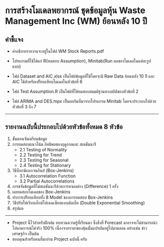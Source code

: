 #  การสร้างโมเดลพยากรณ์ ชุดข้อมูลหุ้น Waste Management Inc (WM) ย้อนหลัง 10 ปี

## คำชี้แจง 

- คำอธิบายรายงานจะอยู่ในไฟล์ WM Stock Reports.pdf 

- โปรแกรมที่ใช้ได้แก่ R(ทดสอบ Assumption), Minitab(Run ผลของโมเดลในแต่ละรูปแบบ)

- ไฟล์ Dataset and AIC.xlsx เป็นไฟล์ข้อมูลที่ใช้โดยจะมี Raw Data ย้อนหลัง 10 ปี และ AIC ใช้สำหรับเปรียบเทียบโมเดลในหัวข้อที่ 6

- ไฟล์ Test Assumption.R เป็นไฟล์ที่ใช้ทดสอบสมมติฐานทางสถิติของหัวข้อที่ 2 

- ไฟล์ ARIMA and DES.mpx เป็นผลรันที่มาจากโปรแกรม Minitab โดยจะประกอบไปด้วยหัวข้อที่ 3 ถึง 7

********************************************************************************

## รายงานฉบับนี้ประกอบไปด้วยหัวข้อทั้งหมด 8 หัวข้อ
1. ขั้นตอนจัดเตรียมข้อมูล
2. การทดสอบแนวโน้ม อิทธิพลของฤดูกาลและ สเตชันนารี
   * 2.1 Testing of Normality
   * 2.2 Testing for Trend
   * 2.3 Testing for Seasonal
   * 2.4 Testing for Stationary
3. วิธีบ็อกซ์และเจนกินส์ (Box-Jenkins)
   * 3.1 Autocorrelation Function
   * 3.2 Partial Autocorrelations
4. การขจัดข้อมูลที่ไม่สเตชันนารีด้วยการหาผลต่าง (Difference) 1 ครั้ง 
5. ผลทดสอบโมเดลของ Box-Jenkins
6. ทำการเปรียบเทียบทั้ง 8 Model ของการทดสอบ Box-Jenkins
7. วิธีปรับให้เรียบเอ็กซ์โปเนนเซียลแบบดับเบิ้ล (Double Exponential Smoothing)
8. สรุปผล

  ********************************************************************************

  - Project นี้ไว้สำหรับฝึกฝน ทบทวนความรู้ที่เรียนมา ซึ่งสิ่งที่ Forecast มาอาจจะไม่สามารถนำไปคาดการณ์ได้จริง 100% เนื่องจากราคาของหุ้นนั้นแปรผันอยู่ไปมาตลอด อย่างเช่น ข่าวเศรษฐกิจ เป็นต้น
  - ขอบคุณสำหรับคนที่มาอ่าน Project ฉบับนี้ ครับ
